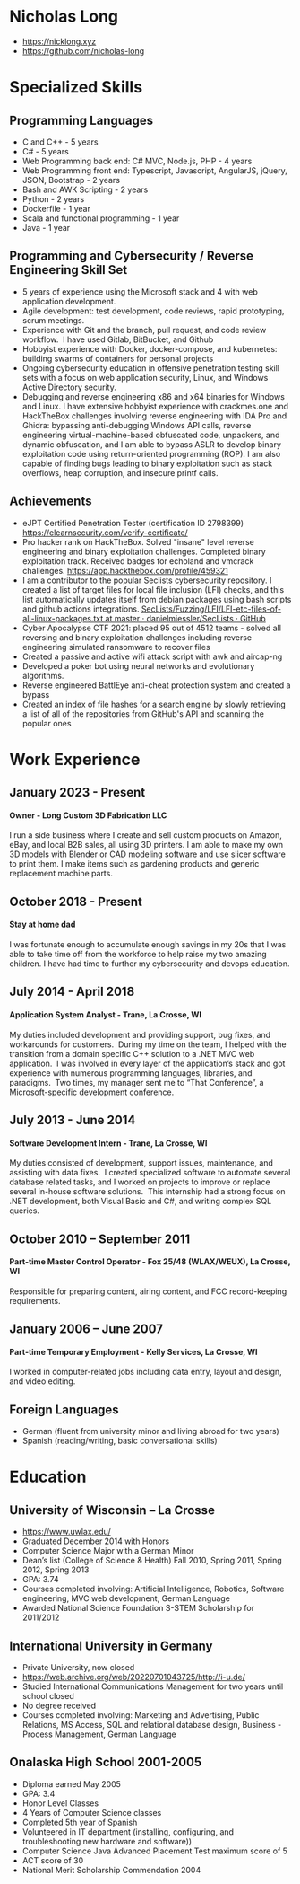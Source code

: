 # Nicholas Long
- https://nicklong.xyz
- https://github.com/nicholas-long

# Specialized Skills

## Programming Languages

- C and C++ - 5 years
- C# - 5 years
- Web Programming back end: C# MVC, Node.js, PHP - 4 years
- Web Programming front end: Typescript, Javascript, AngularJS, jQuery, JSON, Bootstrap - 2 years
- Bash and AWK Scripting - 2 years
- Python - 2 years
- Dockerfile - 1 year
- Scala and functional programming - 1 year
- Java - 1 year

## Programming and Cybersecurity / Reverse Engineering Skill Set

- 5 years of experience using the Microsoft stack and 4 with web application development.
- Agile development: test development, code reviews, rapid prototyping, scrum meetings.
- Experience with Git and the branch, pull request, and code review workflow.  I have used Gitlab, BitBucket, and Github
- Hobbyist experience with Docker, docker-compose, and kubernetes: building swarms of containers for personal projects
- Ongoing cybersecurity education in offensive penetration testing skill sets with a focus on web application security, Linux, and Windows Active Directory security.
- Debugging and reverse engineering x86 and x64 binaries for Windows and Linux. I have extensive hobbyist experience with crackmes.one and HackTheBox challenges involving reverse engineering with IDA Pro and Ghidra: bypassing anti-debugging Windows API calls, reverse engineering virtual-machine-based obfuscated code, unpackers, and dynamic obfuscation, and I am able to bypass ASLR to develop binary exploitation code using return-oriented programming (ROP). I am also capable of finding bugs leading to binary exploitation such as stack overflows, heap corruption, and insecure printf calls.

## Achievements

- eJPT Certified Penetration Tester (certification ID 2798399) https://elearnsecurity.com/verify-certificate/
- Pro hacker rank on HackTheBox. Solved "insane" level reverse engineering and binary exploitation challenges. Completed binary exploitation track. Received badges for echoland and vmcrack challenges. https://app.hackthebox.com/profile/459321
- I am a contributor to the popular Seclists cybersecurity repository. I created a list of target files for local file inclusion (LFI) checks, and this list automatically updates itself from debian packages using bash scripts and github actions integrations. [SecLists/Fuzzing/LFI/LFI-etc-files-of-all-linux-packages.txt at master · danielmiessler/SecLists · GitHub](https://github.com/danielmiessler/SecLists/blob/master/Fuzzing/LFI/LFI-etc-files-of-all-linux-packages.txt)
- Cyber Apocalypse CTF 2021: placed 95 out of 4512 teams - solved all reversing and binary exploitation challenges including reverse engineering simulated ransomware to recover files
- Created a passive and active wifi attack script with awk and aircap-ng
- Developed a poker bot using neural networks and evolutionary algorithms.
- Reverse engineered BattlEye anti-cheat protection system and created a bypass
- Created an index of file hashes for a search engine by slowly retrieving a list of all of the repositories from GitHub's API and scanning the popular ones

# Work Experience

## January 2023 - Present
#### Owner - Long Custom 3D Fabrication LLC
I run a side business where I create and sell custom products on Amazon, eBay, and local B2B sales, all using 3D printers. I am able to make my own 3D models with Blender or CAD modeling software and use slicer software to print them.
I make items such as gardening products and generic replacement machine parts.

## October 2018 - Present
#### Stay at home dad
I was fortunate enough to accumulate enough savings in my 20s that I was able to take time off from the workforce to help raise my two amazing children. I have had time to further my cybersecurity and devops education.

## July 2014 - April 2018
#### Application System Analyst - Trane, La Crosse, WI
My duties included development and providing support, bug fixes, and workarounds for customers.  During my time on the team, I helped with the transition from a domain specific C++ solution to a .NET MVC web application.  I was involved in every layer of the application’s stack and got experience with numerous programming languages, libraries, and paradigms.  Two times, my manager sent me to “That Conference”, a Microsoft-specific development conference.

## July 2013 - June 2014

#### Software Development Intern - Trane, La Crosse, WI

My duties consisted of development, support issues, maintenance, and assisting with data fixes.  I created specialized software to automate several database related tasks, and I worked on projects to improve or replace several in-house software solutions.  This internship had a strong focus on .NET development, both Visual Basic and C#, and writing complex SQL queries.

## October 2010 – September 2011

#### Part-time Master Control Operator - Fox 25/48 (WLAX/WEUX), La Crosse, WI

Responsible for preparing content, airing content, and FCC record-keeping requirements.

## January 2006 – June 2007

#### Part-time Temporary Employment - Kelly Services, La Crosse, WI

I worked in computer-related jobs including data entry, layout and design, and video editing.

## Foreign Languages

- German (fluent from university minor and living abroad for two years)
- Spanish (reading/writing, basic conversational skills)

# Education

## University of Wisconsin – La Crosse

- https://www.uwlax.edu/
- Graduated December 2014 with Honors
- Computer Science Major with a German Minor
- Dean’s list (College of Science & Health) Fall 2010, Spring 2011, Spring 2012, Spring 2013
- GPA: 3.74
- Courses completed involving: Artificial Intelligence, Robotics, Software engineering, MVC web development, German Language
- Awarded National Science Foundation S-STEM Scholarship for 2011/2012

## International University in Germany

- Private University, now closed
- https://web.archive.org/web/20220701043725/http://i-u.de/
- Studied International Communications Management for two years until school closed
- No degree received
- Courses completed involving: Marketing and Advertising, Public Relations, MS Access, SQL and relational database design, Business - Process Management, German Language

## Onalaska High School 2001-2005

- Diploma earned May 2005
- GPA: 3.4
- Honor Level Classes
- 4 Years of Computer Science classes
- Completed 5th year of Spanish
- Volunteered in IT department (installing, configuring, and troubleshooting new hardware and software))
- Computer Science Java Advanced Placement Test maximum score of 5
- ACT score of 30
- National Merit Scholarship Commendation 2004
